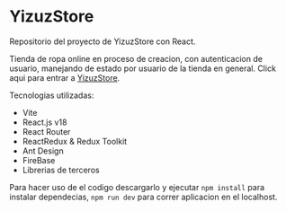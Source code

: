 # YizuzStore

Repositorio del proyecto de YizuzStore con React.


Tienda de ropa online en proceso de creacion, con autenticacion de usuario, manejando de estado por usuario de la tienda en general.
Click aqui para entrar a [YizuzStore](https://yizuzstore.netlify.app).

Tecnologias utilizadas: 

- Vite
- React.js v18
- React Router
- ReactRedux & Redux Toolkit
- Ant Design
- FireBase
- Librerias de terceros


Para hacer uso de el codigo descargarlo y ejecutar  ```npm install``` para instalar dependecias,  ```npm run dev``` para correr aplicacion en el localhost.
